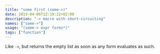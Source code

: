 ```yaml
---
title: "some first (some->)"
date: 2019-04-06T12:19:22+02:00
description: "-> macro with short-circuiting"
names: ["some->"]
usage: "(some-> expr forms*)"
tags: ["function"]
---
```

Like `->`, but returns the empty list as soon as any form evaluates as such.
